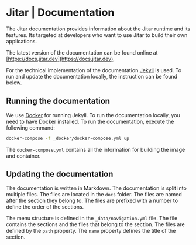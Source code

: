 
# Jitar | Documentation

The Jitar documentation provides information about the Jitar runtime and its features.
Its targeted at developers who want to use Jitar to build their own applications.

The latest version of the documentation can be found online at [https://docs.jitar.dev](https://docs.jitar.dev).

For the technical implementation of the documentation [Jekyll](https://jekyllrb.com) is used.
To run and update the documentation locally, the instruction can be found below.

## Running the documentation

We use [Docker](https://www.docker.com) for running Jekyll. To run the documentation locally, you need to have Docker installed.
To run the documentation, execute the following command:

```bash
docker-compose -f _docker/docker-compose.yml up
```

The ``docker-compose.yml`` contains all the information for building the image and container.

## Updating the documentation

The documentation is written in Markdown. The documentation is split into multiple files. The files are located in the ``docs`` folder.
The files are named after the section they belong to. The files are prefixed with a number to define the order of the sections.

The menu structure is defined in the ``_data/navigation.yml`` file. The file contains the sections and the files that belong to the section.
The files are defined by the ``path`` property. The ``name`` property defines the title of the section.
